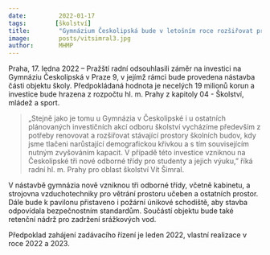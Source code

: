 ```yaml
---
date:         2022-01-17
tags:        [školství]
title:        "Gymnázium Českolipská bude v letošním roce rozšiřovat prostory pro výuku"
image: 	      posts/vitsimral3.jpg
author:       MHMP
---
```

 
Praha, 17. ledna 2022 –⁠ Pražští radní odsouhlasili záměr na investici na Gymnáziu Českolipská v Praze 9, v jejímž rámci bude provedena nástavba části objektu školy. Předpokládaná hodnota je necelých 19 milionů korun a investice bude hrazena z rozpočtu hl. m. Prahy z kapitoly 04 - Školství, mládež a sport.

> „Stejně jako je tomu u Gymnázia v Českolipské i u ostatních plánovaných investičních akcí odboru školství vycházíme především z potřeby renovovat a rozšiřovat stávající prostory školních budov, kdy jsme tlačeni narůstající demografickou křivkou a s tím souvisejícím nutným zvyšováním kapacit. V případě této investice vzniknou na Českolipské tři nové odborné třídy pro studenty a jejich výuku,” říká radní hl. m. Prahy pro oblast školství Vít Šimral.

V nástavbě gymnázia nově vzniknou tři odborné třídy, včetně kabinetu, a strojovna vzduchotechniky pro větrání prostoru učeben a ostatních prostor. Dále bude k pavilonu přistaveno i požární únikové schodiště, aby stavba odpovídala bezpečnostním standardům. Součástí objektu bude také retenční nádrž pro zadržení srážkových vod.

Předpoklad zahájení zadávacího řízení je leden 2022, vlastní realizace v roce 2022 a 2023.

 
